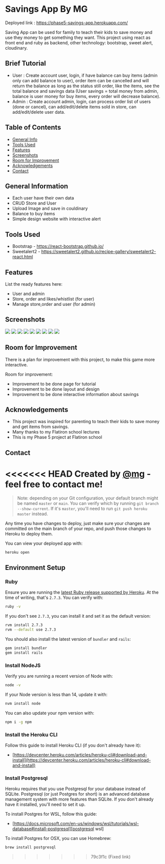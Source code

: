 # Savings App By MG

Deployed link : https://phase5-savings-app.herokuapp.com/

Saving App can be used for family to teach their kids to save money and use they money to get something they want. This project using react as front end and ruby as backend, other technology: bootstrap, sweet alert, cloudinary.

## Brief Tutorial

- User : Create account user, login, if have balance can buy items (admin only can add balance to user), order item can be cancelled and will return the balance as long as the status still order, like the items, see the total balance and savings data (User savings = total money from admin, balance is user money for buy items, every order will decrease balance).
- Admin : Create account admin, login, can process order list of users (done or cancel), can add/edit/delete items sold in store, can add/edit/delete user data.

## Table of Contents

- [General Info](#general-information)
- [Tools Used](#tools-used)
- [Features](#features)
- [Screenshots](#screenshots)
- [Room for Improvement](#room-for-improvement)
- [Acknowledgements](#acknowledgements)
- [Contact](#contact)

## General Information

- Each user have their own data
- CRUD Store and User
- Upload Image and save in couldinary
- Balance to buy items
- Simple design website with interactive alert

## Tools Used

- Bootstrap - https://react-bootstrap.github.io/
- Sweetalert2 - https://sweetalert2.github.io/recipe-gallery/sweetalert2-react.html

## Features

List the ready features here:

- User and admin
- Store, order and likes/whistlist (for user)
- Manage store,order and user (for admin)

## Screenshots

![](./screenshoot/Login.jpg)
![](./screenshoot/Store.jpg)
![](./screenshoot/Buy.jpg)
![](./screenshoot/Order.jpg)
![](./screenshoot/Likes.jpg)
![](./screenshoot/Account.jpg)
![](./screenshoot/adminManageStore.jpg)
![](./screenshoot/adminManageUser.jpg)
![](./screenshoot/adminOrderList.jpg)

## Room for Improvement

There is a plan for improvement with this project, to make this game more interactive.

Room for improvement:

- Improvement to be done page for tutorial
- Improvement to be done layout and design
- Improvement to be done interactive information about savings

## Acknowledgements

- This project was inspired for parenting to teach their kids to save money and get items from savings.
- Many thanks to my Flatiron school lectures
- This is my Phase 5 project at Flatiron school

## Contact

<<<<<<< HEAD
Created by [@mg](https://www.linkedin.com/in/michael-gunawan-030a52194/) - feel free to contact me!
=======
> Note: depending on your Git configuration, your default branch might be named
> `master` or `main`. You can verify which by running
> `git branch --show-current`. If it's `master`, you'll need to run
> `git push heroku master` instead.

Any time you have changes to deploy, just make sure your changes are committed
on the main branch of your repo, and push those changes to Heroku to deploy
them.

You can view your deployed app with:

```sh
heroku open
```

## Environment Setup

### Ruby

Ensure you are running the
[latest Ruby release supported by Heroku][heroku ruby]. At the time of writing,
that's `2.7.3`. You can verify with:

```sh
ruby -v
```

If you don't see `2.7.3`, you can install it and set it as the default version:

```sh
rvm install 2.7.3
rvm --default use 2.7.3
```

You should also install the latest version of `bundler` and `rails`:

```sh
gem install bundler
gem install rails
```

[heroku ruby]: https://devcenter.heroku.com/articles/ruby-support#supported-runtimes

### Install NodeJS

Verify you are running a recent version of Node with:

```sh
node -v
```

If your Node version is less than 14, update it with:

```sh
nvm install node
```

You can also update your npm version with:

```sh
npm i -g npm
```

### Install the Heroku CLI

Follow this guide to install Heroku CLI (if you don't already have it):

- [https://devcenter.heroku.com/articles/heroku-cli#download-and-install](https://devcenter.heroku.com/articles/heroku-cli#download-and-install)

### Install Postgresql

Heroku requires that you use Postgresql for your database instead of SQLite.
Postgresql (or just Postgres for short) is an advanced database management
system with more features than SQLite. If you don't already have it installed,
you'll need to set it up.

To install Postgres for WSL, follow this guide:

- [https://docs.microsoft.com/en-us/windows/wsl/tutorials/wsl-database#install-postgresql][postgresql wsl]

To install Postgres for OSX, you can use Homebrew:

```sh
brew install postgresql
```

[awesome readmes]: https://github.com/matiassingers/awesome-readme
[postgresql wsl]: https://docs.microsoft.com/en-us/windows/wsl/tutorials/wsl-database#install-postgresql
>>>>>>> 79c3f1c (Fixed link)
